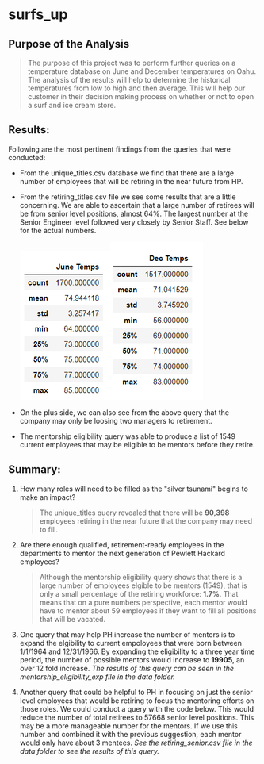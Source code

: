 # surfs_up

## Purpose of the Analysis
> The purpose of this project was to perform further queries on a temperature database on June and December temperatures on Oahu. The analysis of the results will help to determine the historical temperatures from low to high and then average. This will help our customer in their decision making process on whether or not to open a surf and ice cream store.

## Results:

Following are the most pertinent findings from the queries that were conducted:
- From the unique_titles.csv database we find that there are a large number of employees that will be retiring in the near future from HP.
- From the retiring_titles.csv file we see some results that are a little concerning. We are able to ascertain that a large number of retirees will be from senior level positions, almost 64%. The largest number at the Senior Engineer level followed very closely by Senior Staff. See below for the actual numbers.
 
  ![June Temps Data](/Resources/June_temps.PNG)![December Temps Data](/Resources/Dec_temps.PNG)

- On the plus side, we can also see from the above query that the company may only be loosing two managers to retirement. 
- The mentorship eligibility query was able to produce a list of 1549 current employees that may be eligible to be mentors before they retire.

## Summary:

1. How many roles will need to be filled as the "silver tsunami" begins to make an impact?
    > The unique_titles query revealed that there will be **90,398** employees retiring in the near future that the company may need to fill. 

2. Are there enough qualified, retirement-ready employees in the departments to mentor the next generation of Pewlett Hackard employees?
    > Although the mentorship eligibility query shows that there is a large number of employees elgible to be mentors (1549), that is only a small percentage of the retiring workforce: **1.7%**. That means that on a pure numbers perspective, each mentor would have to mentor about 59 employees if they want to fill all positions that will be vacated.

3. One query that may help PH increase the number of mentors is to expand the elgibility to current empoloyees that were born between 1/1/1964 and 12/31/1966. By expanding the eligibility to a three year time period, the number of possible mentors would increase to **19905**, an over 12 fold increase. *The results of this query can be seen in the mentorship_eligibility_exp file in the data folder.* 

4. Another query that could be helpful to PH in focusing on just the senior level employees that would be retiring to focus the mentoring efforts on those roles. We could conduct a query with the code below. This would reduce the number of total retirees to 57668 senior level positions. This may be a more manageable number for the mentors. If we use this number and combined it with the previous suggestion, each mentor would only have about 3 mentees. *See the retiring_senior.csv file in the data folder to see the results of this query.* 
